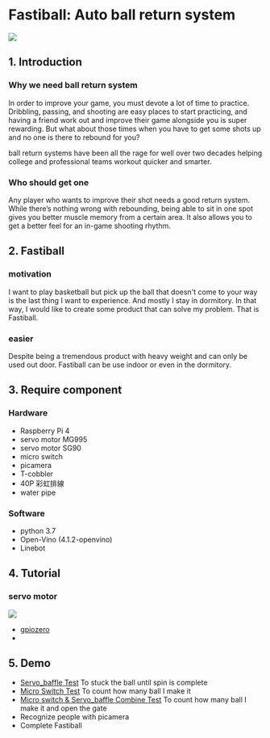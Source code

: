 # Fastiball: Auto ball return system
![](https://i.imgur.com/thcTYaY.png)

## 1. Introduction
### Why we need ball return system
In order to improve your game, you must devote a lot of time to practice. Dribbling, passing, and shooting are easy places to start practicing, and having a friend work out and improve their game alongside you is super rewarding. But what about those times when you have to get some shots up and no one is there to rebound for you?

ball return systems have been all the rage for well over two decades helping college and professional teams workout quicker and smarter.

### Who should get one
Any player who wants to improve their shot needs a good return system. While there’s nothing wrong with rebounding, being able to sit in one spot gives you better muscle memory from a certain area. It also allows you to get a better feel for an in-game shooting rhythm.

## 2. Fastiball
### motivation
I want to play basketball but pick up the ball that doesn't come to your way is the last thing I want to experience. And mostly I stay in dormitory. In that way, I would like to create some product that can solve my problem. That is Fastiball. 
### easier
Despite being a tremendous product with heavy weight and can only be used out door. Fastiball can be use indoor or even in the dormitory.

## 3. Require component
### Hardware
* Raspberry Pi 4
* servo motor MG995
* servo motor SG90
* micro switch
* picamera
* T-cobbler
* 40P 彩虹排線
* water pipe
### Software
* python 3.7
* Open-Vino (4.1.2-openvino)
* Linebot
## 4. Tutorial
### servo motor
![](https://i.imgur.com/dWOgVwW.png)

* [gpiozero](https://www.raspberrypi-spy.co.uk/2018/02/basic-servo-use-with-the-raspberry-pi/)
* 
## 5. Demo
* [Servo_baffle Test](https://youtu.be/iG8yXcTiKDs)
    To stuck the ball until spin is complete
* [Micro Switch Test](https://youtu.be/kuMZI8M_fRk)
    To count how many ball I make it
* [Micro switch & Servo_baffle Combine Test](https://youtu.be/FsahKTZwoSs)
    To count how many ball I make it and open the gate
* Recognize people with picamera
* Complete Fastiball

